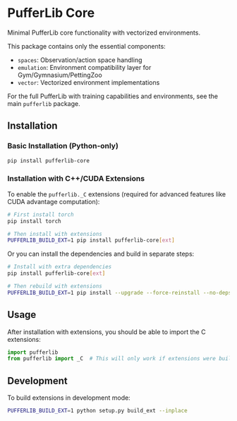 # PufferLib Core

Minimal PufferLib core functionality with vectorized environments.

This package contains only the essential components:
- `spaces`: Observation/action space handling
- `emulation`: Environment compatibility layer for Gym/Gymnasium/PettingZoo
- `vector`: Vectorized environment implementations

For the full PufferLib with training capabilities and environments, see the main `pufferlib` package.

## Installation

### Basic Installation (Python-only)
```bash
pip install pufferlib-core
```

### Installation with C++/CUDA Extensions
To enable the `pufferlib._C` extensions (required for advanced features like CUDA advantage computation):

```bash
# First install torch
pip install torch

# Then install with extensions
PUFFERLIB_BUILD_EXT=1 pip install pufferlib-core[ext]
```

Or you can install the dependencies and build in separate steps:
```bash
# Install with extra dependencies
pip install pufferlib-core[ext]

# Then rebuild with extensions
PUFFERLIB_BUILD_EXT=1 pip install --upgrade --force-reinstall --no-deps pufferlib-core
```

## Usage

After installation with extensions, you should be able to import the C extensions:

```python
import pufferlib
from pufferlib import _C  # This will only work if extensions were built
```

## Development

To build extensions in development mode:
```bash
PUFFERLIB_BUILD_EXT=1 python setup.py build_ext --inplace
```